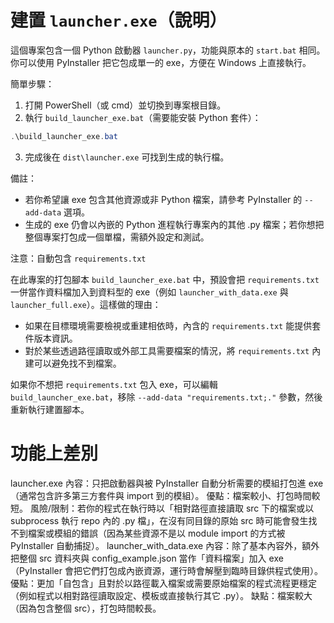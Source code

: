# 建置 `launcher.exe`（說明）

這個專案包含一個 Python 啟動器 `launcher.py`，功能與原本的 `start.bat` 相同。你可以使用 PyInstaller 把它包成單一的 exe，方便在 Windows 上直接執行。

簡單步驟：

1. 打開 PowerShell（或 cmd）並切換到專案根目錄。
2. 執行 `build_launcher_exe.bat`（需要能安裝 Python 套件）：

```powershell
.\build_launcher_exe.bat
```

3. 完成後在 `dist\launcher.exe` 可找到生成的執行檔。

備註：
- 若你希望讓 exe 包含其他資源或非 Python 檔案，請參考 PyInstaller 的 `--add-data` 選項。
- 生成的 exe 仍會以內嵌的 Python 進程執行專案內的其他 .py 檔案；若你想把整個專案打包成一個單檔，需額外設定和測試。

注意：自動包含 `requirements.txt`

在此專案的打包腳本 `build_launcher_exe.bat` 中，預設會把 `requirements.txt` 一併當作資料檔加入到資料型的 exe（例如 `launcher_with_data.exe` 與 `launcher_full.exe`）。這樣做的理由：
- 如果在目標環境需要檢視或重建相依時，內含的 `requirements.txt` 能提供套件版本資訊。
- 對於某些透過路徑讀取或外部工具需要檔案的情況，將 `requirements.txt` 內建可以避免找不到檔案。

如果你不想把 `requirements.txt` 包入 exe，可以編輯 `build_launcher_exe.bat`，移除 `--add-data "requirements.txt;."` 參數，然後重新執行建置腳本。


# 功能上差別
launcher.exe
內容：只把啟動器與被 PyInstaller 自動分析需要的模組打包進 exe（通常包含許多第三方套件與 import 到的模組）。
優點：檔案較小、打包時間較短。
風險/限制：若你的程式在執行時以「相對路徑直接讀取 src 下的檔案或以 subprocess 執行 repo 內的 .py 檔」，在沒有同目錄的原始 src 時可能會發生找不到檔案或模組的錯誤（因為某些資源不是以 module import 的方式被 PyInstaller 自動捕捉）。
launcher_with_data.exe
內容：除了基本內容外，額外把整個 src 資料夾與 config_example.json 當作「資料檔案」加入 exe（PyInstaller 會把它們打包成內嵌資源，運行時會解壓到臨時目錄供程式使用）。
優點：更加「自包含」且對於以路徑載入檔案或需要原始檔案的程式流程更穩定（例如程式以相對路徑讀取設定、模板或直接執行其它 .py）。
缺點：檔案較大（因為包含整個 src），打包時間較長。